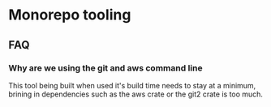 # Monorepo tooling

## FAQ

### Why are we using the git and aws command line

This tool being built when used it's build time needs to stay at a minimum, brining in dependencies such as the aws crate or the git2 crate is too much.

